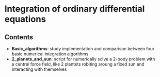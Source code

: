 # **Integration of ordinary differential equations**

## **Contents**

* **Basic_algorithms**: study implementation and comparison between four basic numerical integration algorithms
* **2_planets_and_sun**: script for numerically solve a 2-body problem with a central force field, like 2 plantets robiting aroung a fixed sun and interacting with themselves
